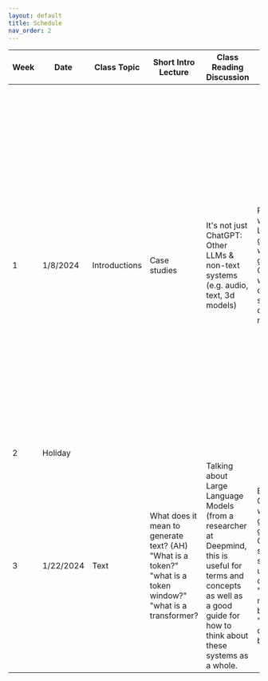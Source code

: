 ```yaml
---
layout: default
title: Schedule
nav_order: 2
---
```


<div class="code-example" markdown="1">

| Week  | Date     | Class Topic     | Short Intro Lecture                                                | Class Reading Discussion                                                                                                      | Class Activity                                                                                                   | Other Readings                                                                                                                                                                                                                                                                                                      |
|-------|----------|-----------------|---------------------------------------------------------------------|--------------------------------------------------------------------------------------------------------------------------------|------------------------------------------------------------------------------------------------------------------|--------------------------------------------------------------------------------------------------------------------------------------------------------------------------------------------------------------------------------------------------------------------------------------------------------------------|
| 1     | 1/8/2024 | Introductions   | Case studies                                                       | It's not just ChatGPT: Other LLMs & non-text systems (e.g. audio, text, 3d models)                                            | Playing with an LLM \| in groups working, get ChatGPT to write a children's story. What do you notice?          | Researchers Gain New Understanding From Simple AI (a simplified explanation of "Attention is all you need", the transformers paper), Characterizing Emergent Phenomena in Large Language Models (a blog post ABOUT some google research, this is a very handy short example of scaling in capabilities merely from increased size. An important thing to get from this is that we aren't sure of the mechanism) |
| 2     | Holiday  |                 |                                                                     |                                                                                                                                |                                                                                                                  |                                                                                                                                                                                                                                                                                                                    |
| 3     | 1/22/2024| Text            | What does it mean to generate text? (AH) "What is a token?" "what is a token window?" "what is a transformer? | Talking about Large Language Models (from a researcher at Deepmind, this is useful for terms and concepts as well as a good guide for how to think about these systems as a whole. | Break a GPT--working in groups to get ChatGPT to spit out something unexpected or aberrant. "what do I mean by break?" "can we define breakage?" | Chatbots Don’t Know What Stuff Isn’t, Can AI really be protected from text-based attacks?                                                                                                                                                                                                                            |


</div>
